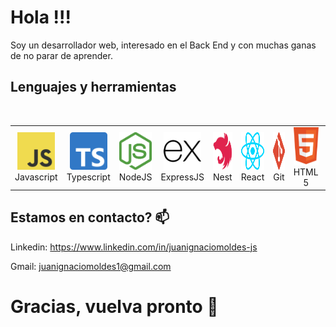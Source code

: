 # Hola !!!

Soy un desarrollador web, interesado en el Back End y con muchas ganas de no parar de aprender.


## Lenguajes y herramientas  
<br>

<table align="center">
  <tr>
    <td align="center" width="100">
      <img src="./assets/javascript.svg" width="60" height="60" alt="Javascript" />
      <br>Javascript
    </td>
    <td align="center" width="100">
      <img src="./assets/typescript.svg" width="60" height="60" alt="typescript" />
      <br>Typescript
    </td>
    <td align="center" width="100">
      <img src="./assets/nodejs.svg" width="60" height="60"  alt="NodeJS" />
      <br>NodeJS
    </td>
    <td align="center" width="100"> 
      <img src="./assets/expressjs.svg" width="60" height="60" alt="ExpressJS" />
      <br>ExpressJS
    </td>
    <td align="center" width="100"> 
      <img src="./assets/nestjs.svg" width="60" height="60" alt="Nestjs" />
      <br>Nest
    </td>
    <td align="center" width="100">
      <img src="./assets/react.svg" width="60" height="60" alt="React" />
      <br>React
    </td>
    <td align="center"  width="100">
      <img src="./assets/git.svg" width="60" height="60"  alt="Git" />
      <br>Git
    </td>
    <td align="center" width="100">
      <img src="./assets/html5.svg" width="60" height="60" alt="HTML" />
      <br>HTML 5
    </td>
    <td align="center" width="100">
      <img src="./assets/css.svg" width="60" height="60" alt="CSS" />
      <br>CSS 3
    </td>
  </tr>
</table>

## Estamos en contacto? 📫

Linkedin: https://www.linkedin.com/in/juanignaciomoldes-js

Gmail: juanignaciomoldes1@gmail.com


# Gracias, vuelva pronto   👋


